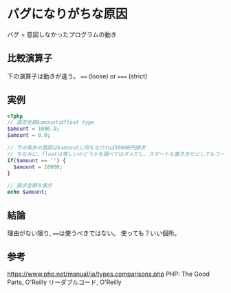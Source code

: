 # バグになりがちな原因

バグ = 意図しなかったプログラムの動き
## 比較演算子
下の演算子は動きが違う。
`==`  (loose) or `===` (strict)

## 実例
```php
<?php
// 請求金額$amountはfloat type
$amount = 1000.0;
$amount = 0.0;

// 下の条件の意図は$amountに何もなければ10000円請求
// ちなみに、floatは等しいかどうかを調べてはダメだし、スマートな書き方だとしてもコードから意図が伝わりずらい（＝可読性がひくくなる）
if($amount == '') {
  $amount = 10000;
}

// 請求金額を表示
echo $amount;
```

## 結論
理由がない限り, ` == `は使うべきではない。
使っても？いい個所。

## 参考
https://www.php.net/manual/ja/types.comparisons.php
PHP: The Good Parts, O'Reilly
リーダブルコード, O'Reilly
